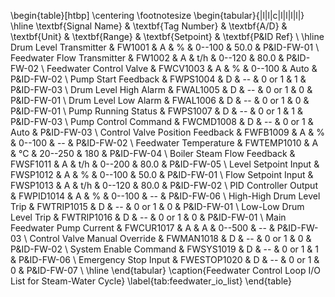 \begin{table}[htbp]
\centering
\footnotesize
\begin{tabular}{|l|l|c|l|l|l|l|}
\hline
\textbf{Signal Name} & \textbf{Tag Number} & \textbf{A/D} & \textbf{Unit} & \textbf{Range} & \textbf{Setpoint} & \textbf{P\&ID Ref} \\
\hline
Drum Level Transmitter & FW1001 & A & \% & 0--100 & 50.0 & P\&ID-FW-01 \\
Feedwater Flow Transmitter & FW1002 & A & t/h & 0--120 & 80.0 & P\&ID-FW-02 \\
Feedwater Control Valve & FWCV1003 & A & \% & 0--100 & Auto & P\&ID-FW-02 \\
Pump Start Feedback & FWPS1004 & D & -- & 0 or 1 & 1 & P\&ID-FW-03 \\
Drum Level High Alarm & FWAL1005 & D & -- & 0 or 1 & 0 & P\&ID-FW-01 \\
Drum Level Low Alarm & FWAL1006 & D & -- & 0 or 1 & 0 & P\&ID-FW-01 \\
Pump Running Status & FWPS1007 & D & -- & 0 or 1 & 1 & P\&ID-FW-03 \\
Pump Control Command & FWCMD1008 & D & -- & 0 or 1 & Auto & P\&ID-FW-03 \\
Control Valve Position Feedback & FWFB1009 & A & \% & 0--100 & -- & P\&ID-FW-02 \\
Feedwater Temperature & FWTEMP1010 & A & °C & 20--250 & 180 & P\&ID-FW-04 \\
Boiler Steam Flow Feedback & FWSF1011 & A & t/h & 0--200 & 80.0 & P\&ID-FW-05 \\
Level Setpoint Input & FWSP1012 & A & \% & 0--100 & 50.0 & P\&ID-FW-01 \\
Flow Setpoint Input & FWSP1013 & A & t/h & 0--120 & 80.0 & P\&ID-FW-02 \\
PID Controller Output & FWPID1014 & A & \% & 0--100 & -- & P\&ID-FW-06 \\
High-High Drum Level Trip & FWTRIP1015 & D & -- & 0 or 1 & 0 & P\&ID-FW-01 \\
Low-Low Drum Level Trip & FWTRIP1016 & D & -- & 0 or 1 & 0 & P\&ID-FW-01 \\
Main Feedwater Pump Current & FWCUR1017 & A & A & 0--500 & -- & P\&ID-FW-03 \\
Control Valve Manual Override & FWMAN1018 & D & -- & 0 or 1 & 0 & P\&ID-FW-02 \\
System Enable Command & FWSYS1019 & D & -- & 0 or 1 & 1 & P\&ID-FW-06 \\
Emergency Stop Input & FWESTOP1020 & D & -- & 0 or 1 & 0 & P\&ID-FW-07 \\
\hline
\end{tabular}
\caption{Feedwater Control Loop I/O List for Steam-Water Cycle}
\label{tab:feedwater_io_list}
\end{table}
